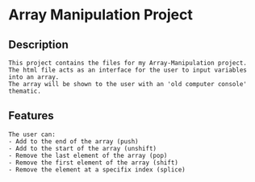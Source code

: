 # Array Manipulation Project
## Description
    This project contains the files for my Array-Manipulation project.
    The html file acts as an interface for the user to input variables into an array.
    The array will be shown to the user with an 'old computer console' thematic.
    
## Features
    The user can:
    - Add to the end of the array (push)
    - Add to the start of the array (unshift)
    - Remove the last element of the array (pop)
    - Remove the first element of the array (shift)
    - Remove the element at a specifix index (splice)
